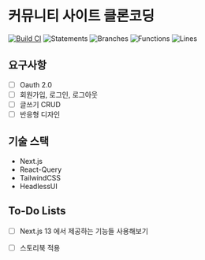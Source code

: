 # 커뮤니티 사이트 클론코딩
[![Build CI](https://github.com/nahsooyeon/community-sample/actions/workflows/build.yml/badge.svg?branch=main)](https://github.com/nahsooyeon/community-sample/actions/workflows/build.yml) ![Statements](https://img.shields.io/badge/statements-13.07%25-red.svg?style=flat)
![Branches](https://img.shields.io/badge/branches-2.5%25-red.svg?style=flat)
![Functions](https://img.shields.io/badge/functions-7.77%25-red.svg?style=flat)
![Lines](https://img.shields.io/badge/lines-10.42%25-red.svg?style=flat)

## 요구사항
- [ ] Oauth 2.0
- [ ] 회원가입, 로그인, 로그아웃
- [ ] 글쓰기 CRUD
- [ ] 반응형 디자인

## 기술 스택
- Next.js
- React-Query
- TailwindCSS
- HeadlessUI

## To-Do Lists
- [ ] Next.js 13 에서 제공하는 기능들 사용해보기
- [ ] 스토리북 적용



